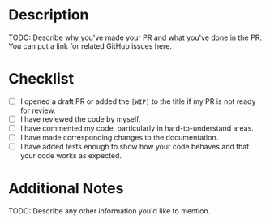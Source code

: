 # Description

TODO: Describe why you've made your PR and what you've done in the PR. You can put a link for related GitHub issues here.

# Checklist

- [ ] I opened a draft PR or added the `[WIP]` to the title if my PR is not ready for review.
- [ ] I have reviewed the code by myself.
- [ ] I have commented my code, particularly in hard-to-understand areas.
- [ ] I have made corresponding changes to the documentation.
- [ ] I have added tests enough to show how your code behaves and that your code works as expected.

# Additional Notes

TODO: Describe any other information you'd like to mention.
